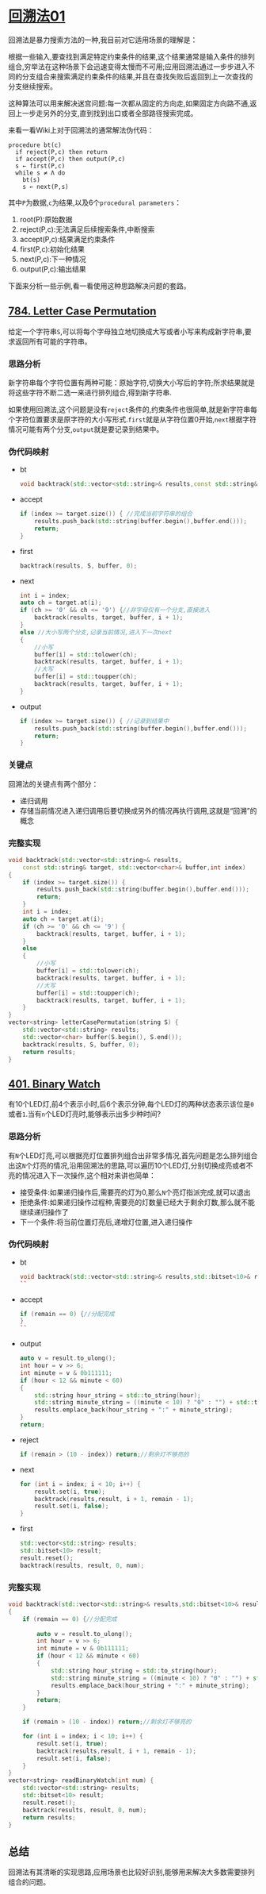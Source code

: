 # [回溯法01](https://en.wikipedia.org/wiki/Backtracking)

回溯法是暴力搜索方法的一种,我目前对它适用场景的理解是：

根据一些输入,要查找到满足特定约束条件的结果,这个结果通常是输入条件的排列组合,穷举法在这种场景下会迅速变得太慢而不可用;应用回溯法通过一步步进入不同的分支组合来搜索满足约束条件的结果,并且在查找失败后返回到上一次查找的分支继续搜索。

这种算法可以用来解决迷宫问题:每一次都从固定的方向走,如果固定方向路不通,返回上一步走另外的分支,直到找到出口或者全部路径搜索完成。

来看一看Wiki上对于回溯法的通常解法伪代码：

```
procedure bt(c)
  if reject(P,c) then return
  if accept(P,c) then output(P,c)
  s ← first(P,c)
  while s ≠ Λ do
    bt(s)
    s ← next(P,s)
```

其中`P`为数据,`c`为结果,以及6个`procedural parameters`：

1. root(P):原始数据
2. reject(P,c):无法满足后续搜索条件,中断搜索
3. accept(P,c):结果满足约束条件
4. first(P,c):初始化结果
5. next(P,c):下一种情况
6. output(P,c):输出结果

下面来分析一些示例,看一看使用这种思路解决问题的套路。

## [784. Letter Case Permutation](https://leetcode.com/problems/letter-case-permutation/description/)

给定一个字符串`S`,可以将每个字母独立地切换成大写或者小写来构成新字符串,要求返回所有可能的字符串。

### 思路分析

新字符串每个字符位置有两种可能：原始字符,切换大小写后的字符;所求结果就是将这些字符不断二选一来进行排列组合,得到新字符串.

如果使用回溯法,这个问题是没有`reject`条件的,约束条件也很简单,就是新字符串每个字符位置要求是原字符的大小写形式.`first`就是从字符位置0开始,`next`根据字符情况可能有两个分支,`output`就是要记录到结果中。

### 伪代码映射

- bt
    ```C++
    void backtrack(std::vector<std::string>& results,const std::string& target, std::vector<char>& buffer,int index)
    ```
- accept
    ```C++
    if (index >= target.size()) { //完成当前字符串的组合
        results.push_back(std::string(buffer.begin(),buffer.end()));
        return;
    }
    ```
- first
    ```C++
    backtrack(results, S, buffer, 0);
    ```
- next
    ```C++
    int i = index;
    auto ch = target.at(i);
    if (ch >= '0' && ch <= '9') {//非字母仅有一个分支,直接进入
        backtrack(results, target, buffer, i + 1);
    }
    else //大小写两个分支,记录当前情况,进入下一次next
    {
        //小写
        buffer[i] = std::tolower(ch);
        backtrack(results, target, buffer, i + 1);
        //大写
        buffer[i] = std::toupper(ch);
        backtrack(results, target, buffer, i + 1);
    }
    ```

- output
    ```C++
    if (index >= target.size()) { //记录到结果中
        results.push_back(std::string(buffer.begin(),buffer.end()));
        return;
    }
    ```

### 关键点

回溯法的关键点有两个部分：

- 递归调用
- 存储当前情况进入递归调用后要切换成另外的情况再执行调用,这就是“回溯”的概念

### 完整实现

```C++
void backtrack(std::vector<std::string>& results,
    const std::string& target, std::vector<char>& buffer,int index)
{
    if (index >= target.size()) {
        results.push_back(std::string(buffer.begin(),buffer.end()));
        return;
    }
    int i = index;
    auto ch = target.at(i);
    if (ch >= '0' && ch <= '9') {
        backtrack(results, target, buffer, i + 1);
    }
    else
    {
        //小写
        buffer[i] = std::tolower(ch);
        backtrack(results, target, buffer, i + 1);
        //大写
        buffer[i] = std::toupper(ch);
        backtrack(results, target, buffer, i + 1);
    }
}
vector<string> letterCasePermutation(string S) {
    std::vector<std::string> results;
    std::vector<char> buffer(S.begin(), S.end());
    backtrack(results, S, buffer, 0);
    return results;
}
```

## [401. Binary Watch](https://leetcode.com/problems/binary-watch/description/)

有10个LED灯,前4个表示小时,后6个表示分钟,每个LED灯的两种状态表示该位是`0`或者`1`.当有`n`个LED灯亮时,能够表示出多少种时间?

### 思路分析

有`N`个LED灯亮,可以根据亮灯位置排列组合出非常多情况,首先问题是怎么排列组合出这`N`个灯亮的情况,沿用回溯法的思路,可以遍历10个LED灯,分别切换成亮或者不亮的情况进入下一次操作,这个相对来讲也简单：

- 接受条件:如果递归操作后,需要亮的灯为0,那么`N`个亮灯指派完成,就可以退出
- 拒绝条件:如果递归操作过程种,需要亮的灯数量已经大于剩余灯数,那么就不能继续递归操作了
- 下一个条件:将当前位置灯亮后,递增灯位置,进入递归操作

### 伪代码映射

- bt
    ```C++
    void backtrack(std::vector<std::string>& results,std::bitset<10>& result,int index,int remain)
    ``
- accept
    ```C++
    if (remain == 0) {//分配完成
    }
    ``  
- output
    ```C++
    auto v = result.to_ulong();
    int hour = v >> 6;
    int minute = v & 0b111111;
    if (hour < 12 && minute < 60)
    {
        std::string hour_string = std::to_string(hour);
        std::string minute_string = ((minute < 10) ? "0" : "") + std::to_string(minute);
        results.emplace_back(hour_string + ":" + minute_string);
    }
    return;
    ```
- reject
    ```C++
    if (remain > (10 - index)) return;//剩余灯不够亮的
    ```
- next
    ```C++
    for (int i = index; i < 10; i++) {
        result.set(i, true);
        backtrack(results,result, i + 1, remain - 1);
        result.set(i, false);
    }
    ```
- first
    ```C++
    std::vector<std::string> results;
    std::bitset<10> result;
    result.reset();
    backtrack(results, result, 0, num);
    ```

###  完整实现

```C++
void backtrack(std::vector<std::string>& results,std::bitset<10>& result,int index,int remain)
{
    if (remain == 0) {//分配完成
        
        auto v = result.to_ulong();
        int hour = v >> 6;
        int minute = v & 0b111111;
        if (hour < 12 && minute < 60)
        {
            std::string hour_string = std::to_string(hour);
            std::string minute_string = ((minute < 10) ? "0" : "") + std::to_string(minute);
            results.emplace_back(hour_string + ":" + minute_string);
        }
        return;
    }

    if (remain > (10 - index)) return;//剩余灯不够亮的

    for (int i = index; i < 10; i++) {
        result.set(i, true);
        backtrack(results,result, i + 1, remain - 1);
        result.set(i, false);
    }
}    
vector<string> readBinaryWatch(int num) {
    std::vector<std::string> results;
    std::bitset<10> result;
    result.reset();
    backtrack(results, result, 0, num);
    return results;
}
```

## 总结

回溯法有其清晰的实现思路,应用场景也比较好识别,能够用来解决大多数需要排列组合的问题。